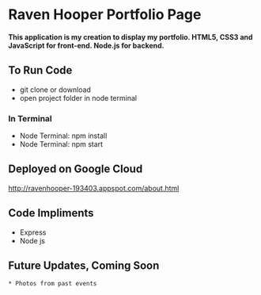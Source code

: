 # Raven Hooper Portfolio Page
#### This application is my creation to display my portfolio. HTML5, CSS3 and JavaScript for front-end. Node.js for backend.
## To Run Code
   * git clone or download
   * open project folder in node terminal
### In Terminal
   * Node Terminal: npm install
   * Node Terminal: npm start
## Deployed on Google Cloud   
   http://ravenhooper-193403.appspot.com/about.html
## Code Impliments
  * Express
  * Node js
## Future Updates, Coming Soon
    * Photos from past events
